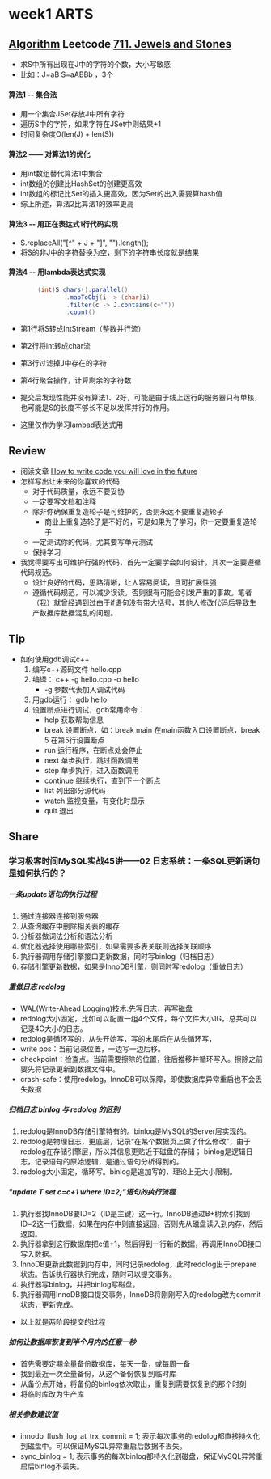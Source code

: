 # week1 ARTS
## [Algorithm](algorithm/Algorithm.md)  Leetcode [711. Jewels and Stones](https://leetcode.com/problems/jewels-and-stones/)
* 求S中所有出现在J中的字符的个数，大小写敏感
* 比如：J=aB S=aABBb ，3个

#### 算法1 -- 集合法 
* 用一个集合JSet存放J中所有字符
* 遍历S中的字符，如果字符在JSet中则结果+1
* 时间复杂度O(len(J) + len(S))
#### 算法2 —— 对算法1的优化 
* 用int数组替代算法1中集合
* int数组的创建比HashSet的创建更高效
* int数组的标记比Set的插入更高效，因为Set的出入需要算hash值
* 综上所述，算法2比算法1的效率更高
#### 算法3 -- 用正在表达式1行代码实现
* S.replaceAll("[^" + J + "]", "").length(); 
* 将S的非J中的字符替换为空，剩下的字符串长度就是结果
#### 算法4 -- 用lambda表达式实现
```java
        (int)S.chars().parallel()
                .mapToObj(i -> (char)i)
                .filter(c -> J.contains(c+""))
                .count()
```

* 第1行将S转成IntStream（整数并行流）
* 第2行将int转成char流
* 第3行过滤掉J中存在的字符
* 第4行聚合操作，计算剩余的字符数

* 提交后发现性能并没有算法1、2好，可能是由于线上运行的服务器只有单核，也可能是S的长度不够长不足以发挥并行的作用。
* 这里仅作为学习lambad表达式用
## Review
* 阅读文章 [How to write code you will love in the future](https://medium.freecodecamp.org/how-to-write-code-you-will-love-in-the-future-ee5decae5ce4)
* 怎样写出让未来的你喜欢的代码 
    * 对于代码质量，永远不要妥协
    * 一定要写文档和注释
    * 除非你确保重复造轮子是可维护的，否则永远不要重复造轮子
        * 商业上重复造轮子是不好的，可是如果为了学习，你一定要重复造轮子
    * 一定测试你的代码，尤其要写单元测试
    * 保持学习
* 我觉得要写出可维护行强的代码，首先一定要学会如何设计，其次一定要遵循代码规范。
    * 设计良好的代码，思路清晰，让人容易阅读，且可扩展性强
    * 遵循代码规范，可以减少误读。否则很有可能会引发严重的事故。笔者（我）就曾经遇到过由于if语句没有带大括号，其他人修改代码后导致生产数据库数据混乱的问题。
    
## Tip
* 如何使用gdb调试c++
    1. 编写c++源码文件 hello.cpp
    2. 编译： c++ -g hello.cpp -o hello
        * -g 参数代表加入调试代码
    3. 用gdb运行： gdb hello
    4. 设置断点进行调试，gdb常用命令：
        * help 获取帮助信息
        * break 设置断点，如：break main 在main函数入口设置断点，break 5 在第5行设置断点
        * run 运行程序，在断点处会停止
        * next 单步执行，跳过函数调用
        * step 单步执行，进入函数调用
        * continue 继续执行，直到下一个断点
        * list 列出部分源代码
        * watch 监视变量，有变化时显示
        * quit 退出
## Share
### 学习极客时间MySQL实战45讲——02 日志系统：一条SQL更新语句是如何执行的？

##### 一条update语句的执行过程
 1. 通过连接器连接到服务器
 2. 从查询缓存中删除相关表的缓存
 3. 分析器做词法分析和语法分析
 4. 优化器选择使用哪些索引，如果需要多表关联则选择关联顺序
 5. 执行器调用存储引擎接口更新数据，同时写binlog（归档日志）
 6. 存储引擎更新数据，如果是InnoDB引擎，则同时写redolog（重做日志）
##### 重做日志 redolog
* WAL(Write-Ahead Logging)技术:先写日志，再写磁盘
* redolog大小固定，比如可以配置一组4个文件，每个文件大小1G，总共可以记录4G大小的日志。
* redolog是循环写的，从头开始写，写的末尾后在从头循环写，
* write pos：当前记录位置，一边写一边后移。
* checkpoint：检查点。当前需要擦除的位置，往后推移并循环写入。擦除之前要先将记录更新到数据文件中。
* crash-safe：使用redolog，InnoDB可以保障，即使数据库异常重启也不会丢失数据
##### 归档日志 binlog 与 redolog 的区别
1. redolog是InnoDB存储引擎特有的。binlog是MySQL的Server层实现的。
2. redolog是物理日志，更底层，记录“在某个数据页上做了什么修改”，由于redolog在存储引擎层，所以其信息更贴近于磁盘的存储；
binlog是逻辑日志，记录语句的原始逻辑，是通过语句分析得到的。
3. redolog大小固定，循环写。binlog是追加写的，理论上无大小限制。
##### "update T set c=c+1 where ID=2;"语句的执行流程
1. 执行器找InnoDB要ID=2（ID是主键）这一行。InnoDB通过B+树索引找到ID=2这一行数据，如果在内存中则直接返回，否则先从磁盘读入到内存，然后返回。
2. 执行器拿到这行数据库把c值+1，然后得到一行新的数据，再调用InnoDB接口写入数据。
3. InnoDB更新此数据到内存中，同时记录redolog，此时redolog出于prepare状态。告诉执行器执行完成，随时可以提交事务。
4. 执行器写binlog，并把binlog写磁盘。
5. 执行器调用InnoDB接口提交事务，InnoDB将刚刚写入的redolog改为commit状态，更新完成。

* 以上就是两阶段提交的过程
##### 如何让数据库恢复到半个月内的任意一秒
* 首先需要定期全量备份数据库，每天一备，或每周一备
* 找到最近一次全量备份，从这个备份恢复到临时库
* 从备份点开始，将备份的binlog依次取出，重复到需要恢复到的那个时刻
* 将临时库改为生产库
##### 相关参数建议值
* innodb_flush_log_at_trx_commit = 1; 表示每次事务的redolog都直接持久化到磁盘中。可以保证MySQL异常重启后数据不丢失。
* sync_binlog = 1; 表示事务的每次binlog都持久化到磁盘，保证MySQL异常重启后binlog不丢失。

